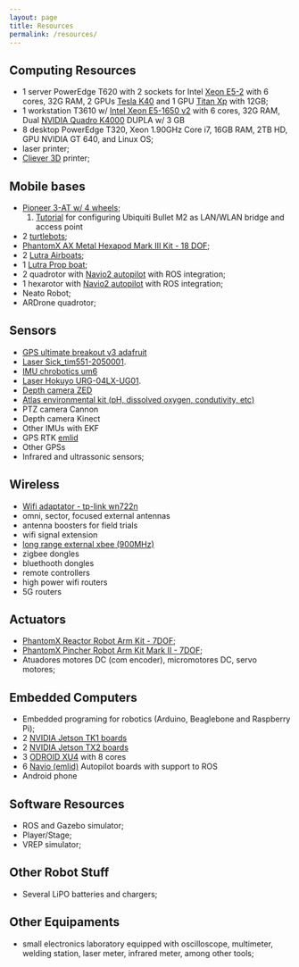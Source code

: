 ```yaml
---
layout: page
title: Resources
permalink: /resources/
---
```


## Computing Resources

 - 1 server PowerEdge T620 with 2 sockets for Intel [Xeon E5-2](https://ark.intel.com/PT-BR/products/64594/Intel-Xeon-Processor-E5-2620-15M-Cache-2_00-GHz-7_20-GTs-Intel-QPI) with 6 cores, 32G RAM, 2 GPUs [Tesla K40](https://www.nvidia.com/content/PDF/kepler/Tesla-K40-Active-Board-Spec-BD-06949-001_v03.pdf) and 1 GPU [Titan Xp](https://www.nvidia.com/en-us/geforce/products/10series/titan-xp/) with 12GB;
 - 1 workstation T3610 w/ [Intel Xeon E5-1650 v2](https://ark.intel.com/pt-br/products/75780/Intel-Xeon-Processor-E5-1650-v2-12M-Cache-3_50-GHz) with 6 cores, 32G RAM, Dual [NVIDIA Quadro K4000](https://www.nvidia.com/content/PDF/data-sheet/DS_NV_Quadro_K4000_OCT13_NV_US_LR.pdf) DUPLA w/ 3 GB 
 - 8 desktop PowerEdge T320, Xeon 1.90GHz Core i7, 16GB RAM, 2TB HD, GPU NVIDIA GT 640, and Linux OS;
 - laser printer;
 - [Cliever 3D](https://www.cliever.com/) printer;

## Mobile bases

 - [Pioneer 3-AT w/ 4 wheels](https://robots.ros.org/pioneer-3-at/);
     1. [Tutorial](https://github.com/lsa-pucrs/lsa-pucrs.github.io/master/resources/bulletm2.md) for configuring Ubiquiti Bullet M2 as LAN/WLAN bridge and access point
 - 2 [turtlebots](http://store.clearpathrobotics.com/products/turtlebot-2);
 - [PhantomX AX Metal Hexapod Mark III Kit - 18 DOF](http://www.trossenrobotics.com/phantomx-ax-hexapod.aspx);
 - 2 [Lutra Airboats](http://senseplatypus.com/lutra-airboat/);
 - 1 [Lutra Prop boat](http://senseplatypus.com/lutra-prop/);
 - 2 quadrotor with [Navio2 autopilot](https://emlid.com.br/navio/) with ROS integration;
 - 1 hexarotor with [Navio2 autopilot](https://emlid.com.br/navio/) with ROS integration;
 - Neato Robot;
 - ARDrone quadrotor;

## Sensors

 - [GPS ultimate breakout v3 adafruit](https://www.adafruit.com/product/746)
 - [Laser Sick_tim551-2050001](https://www.sick.com/us/en/detection-and-ranging-solutions/2d-laser-scanners/tim5xx/tim551-2050001/p/p343045). 
 - [IMU chrobotics um6](http://www.chrobotics.com/shop/orientation-sensor-um6)
 - [Laser Hokuyo URG-04LX-UG01](https://www.hokuyo-aut.jp/02sensor/07scanner/urg_04lx_ug01.html). 
 - [Depth camera ZED](https://www.stereolabs.com/)
 - [Atlas environmental kit (pH, dissolved oxygen, condutivity, etc)](https://www.atlas-scientific.com/product_pages/kits/env-sds-kit.html)
 - PTZ camera Cannon
 - Depth camera Kinect
 - Other IMUs with EKF
 - GPS RTK [emlid](https://emlid.com/reach/) 
 - Other GPSs
 - Infrared and ultrassonic sensors;

## Wireless

 - [Wifi adaptator - tp-link wn722n](http://www.tp-link.com/en/download/TL-WN722N.html)
 - omni, sector, focused external antennas
 - antenna boosters for field trials
 - wifi signal extension
 - [long range external xbee (900MHz)](https://www.digi.com/products/xbee-rf-solutions/modules/xbee-pro-900hp)
 - zigbee dongles
 - bluethooth dongles
 - remote controllers
 - high power wifi routers
 - 5G routers

## Actuators

 - [PhantomX Reactor Robot Arm Kit - 7DOF](http://www.trossenrobotics.com/p/phantomx-ax-12-reactor-robot-arm.aspx);
 - [PhantomX Pincher Robot Arm Kit Mark II - 7DOF](http://www.trossenrobotics.com/p/PhantomX-Pincher-Robot-Arm.aspx);
 - Atuadores motores DC (com encoder), micromotores DC, servo motores;

## Embedded Computers

 - Embedded programing for robotics (Arduino, Beaglebone and Raspberry Pi);
 - 2 [NVIDIA Jetson TK1 boards](http://www.nvidia.com/object/jetson-tk1-embedded-dev-kit.html)
 - 2 [NVIDIA Jetson TX2 boards](https://developer.nvidia.com/embedded/buy/jetson-tx2)
 - 3 [ODROID XU4](http://www.hardkernel.com/main/products/prdt_info.php?g_code=G143452239825) with 8 cores
 - 6 [Navio (emlid)](https://emlid.com.br/navio/) Autopilot boards with support to ROS 
 - Android phone
 
## Software Resources

 - ROS and Gazebo simulator;
 - Player/Stage;
 - VREP simulator;

## Other Robot Stuff

 - Several LiPO batteries and chargers;

## Other Equipaments

 - small electronics laboratory equipped with oscilloscope, multimeter, welding station, laser meter, infrared meter, among other tools;

